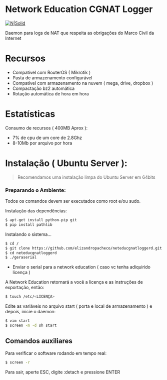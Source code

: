 # Network Education CGNAT Logger

[![N|Solid](http://network.education/static/img/mvp_landing_logo.png)](http://network.education)

Daemon para logs de NAT que respeita as obrigações do Marco Civil da Internet 


# Recursos

  - Compatível com RouterOS ( Mikrotik )
  - Pasta de armazenamento configurável
  - Compatível com armazenamento na nuvem ( mega, drive, dropbox )
  - Compactação bz2 automática
  - Rotação automática de hora em hora

# Estatísticas
Consumo de recursos ( 400MB Aprox ):
  - 7% de cpu de um core de 2.8Ghz
  - 8-10Mb por arquivo por hora

# Instalação ( Ubuntu Server ):
> Recomendamos uma instalação limpa do Ubuntu Server em 64bits

### Preparando o Ambiente:

Todos os comandos devem ser executados como root e/ou sudo.

Instalação das dependências:

```sh
$ apt-get install python-pip git
$ pip install pathlib
```

Instalando o sistema...

```sh
$ cd /
$ git clone https://github.com/elizandropacheco/neteducgnatloggerd.git neteducgnatloggerd
$ cd neteducgnatloggerd
$ ./geraserial
```
 
* Enviar o serial para a network education ( caso vc tenha adiquirido licença )

A Network Education retornará a você a licença e as instruções de exportação, então:

```sh
$ touch /etc/<LICENÇA>
```

Edite as variáveis no arquivo start ( porta e local de armazenamento ) e depois, inicie o daemon:

```sh
$ vim start
$ screen -m -d sh start
```

## Comandos auxiliares
Para verificar o software rodando em tempo real:
```sh
$ screen -r
```

Para sair, aperte ESC, digite :detach e pressione ENTER



